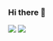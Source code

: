  ### Hi there 👋
 
[![](https://komarev.com/ghpvc/?username=coder-wangzhen&color=brightgreen)](https://github.com/antonkomarev/github-profile-views-counter)
![](https://img.shields.io/badge/Email-hi.wangzhen%40foxmail.com-brightgreen)

<!--
**coder-wangzhen/coder-wangzhen** is a ✨ _special_ ✨ repository because its `README.md` (this file) appears on your GitHub profile.

Here are some ideas to get you started:

- 🔭 I’m currently working on ...
- 🌱 I’m currently learning ...
- 👯 I’m looking to collaborate on ...
- 🤔 I’m looking for help with ...
- 💬 Ask me about ...
- 📫 How to reach me: ...
- 😄 Pronouns: ...
- ⚡ Fun fact: ...
-->

